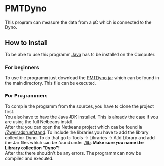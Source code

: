 # PMTDyno
This program can measure the data from a µC which is connected to the Dyno.  
  

## How to Install
To be able to use this programm [Java](https://java.com/en/download/) has to be installed on the Computer.

### For beginners
To use the programm just download the [PMTDyno.jar](https://github.com/PMTDyno/Zweiradpruefstand/raw/master/PMTDyno.jar) which can be found in the main directory. This file can be executed.

### For Programmers
To compile the programm from the sources, you have to clone the project first.  
You also have to have the [Java JDK](http://www.oracle.com/technetwork/java/javase/downloads/jdk8-downloads-2133151.html) installed. This is already the case if you are using the full Netbeans install.  
After that you can open the Netbeans project which can be found in [/Zweiradpruefstand](https://github.com/PMTDyno/Zweiradpruefstand/tree/master/Zweiradpruefstand). To include the libraries you have to add the library collection Dyno. To do that go to Tools -> Libraries -> Add Library and add the Jar files which can be found under [/lib](https://github.com/PMTDyno/Zweiradpruefstand/tree/master/lib). **Make sure you name the Library collection "Dyno"!**  
After that there shouldn't be any errors. 
The programm can now be compiled and executed.

